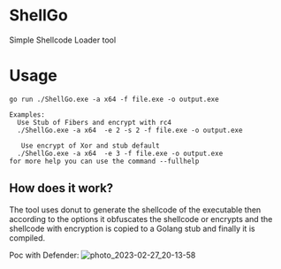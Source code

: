 # ShellGo
Simple Shellcode Loader tool

# Usage
```
go run ./ShellGo.exe -a x64 -f file.exe -o output.exe

Examples:
  Use Stub of Fibers and encrypt with rc4
  ./ShellGo.exe -a x64  -e 2 -s 2 -f file.exe -o output.exe
    
   Use encrypt of Xor and stub default
  ./ShellGo.exe -a x64  -e 3 -f file.exe -o output.exe
for more help you can use the command --fullhelp
```


## How does it work?
The tool uses donut to generate the shellcode of the executable then according to the options it obfuscates the shellcode or encrypts and the shellcode with encryption is copied to a Golang stub and finally it is compiled.

Poc with Defender:
![photo_2023-02-27_20-13-58](https://user-images.githubusercontent.com/104540054/221710670-1e3fc569-65df-4837-84a7-5fe737fb9638.jpg)
